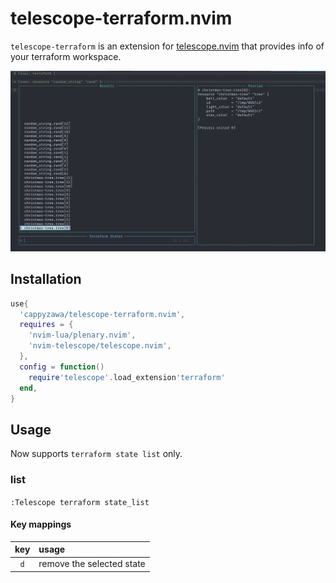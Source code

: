 # telescope-terraform.nvim

`telescope-terraform` is an extension for [telescope.nvim](https://github.com/nvim-telescope/telescope.nvim) that provides info of your terraform workspace.

![preview](https://github.com/cappyzawa/terraform-lab/blob/main/s/assests/ss.png?raw=true)

## Installation

```lua
use{
  'cappyzawa/telescope-terraform.nvim',
  requires = {
    'nvim-lua/plenary.nvim',
    'nvim-telescope/telescope.nvim',
  },
  config = function()
    require'telescope'.load_extension'terraform'
  end,
}
```

## Usage

Now supports `terraform state list` only.

### list

`:Telescope terraform state_list`

#### Key mappings

|key| usage |
|:---:|:---|
|`d`| remove the selected state |

